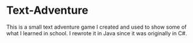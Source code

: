 # Text-Adventure
This is a small text adventure game I created and used to show some of what I learned in school. I rewrote it in Java since it was originally in C#.
